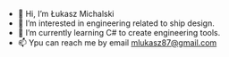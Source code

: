 - 👋 Hi, I’m Łukasz Michalski
- 👀 I’m interested in engineering related to ship design.
- 🌱 I’m currently learning C# to create engineering tools.
- 📫 Ypu can reach me by email mlukasz87@gmail.com

<!---
arcykojot/arcykojot is a ✨ special ✨ repository because its `README.md` (this file) appears on your GitHub profile.
You can click the Preview link to take a look at your changes.
--->
